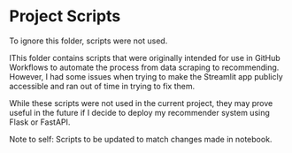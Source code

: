 # Project Scripts

To ignore this folder, scripts were not used.

IThis folder contains scripts that were originally intended for use in GitHub Workflows to automate the process from data scraping to recommending. However, I had some issues when trying to make the Streamlit app publicly accessible and ran out of time in trying to fix them.

While these scripts were not used in the current project, they may prove useful in the future if I decide to deploy my recommender system using Flask or FastAPI.

Note to self: Scripts to be updated to match changes made in notebook.